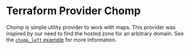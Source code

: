 Terraform Provider Chomp
========================

Chomp is simple utility provider to work with maps. This provider was inspired
by our need to find the hosted zone for an arbitrary domain. See the
[`chomp_left` example][lchomp example] for more information.

[lchomp example]: ./examples/chomp_left/main.tf
